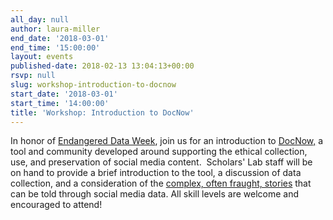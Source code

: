 ```yaml
---
all_day: null
author: laura-miller
end_date: '2018-03-01'
end_time: '15:00:00'
layout: events
published-date: 2018-02-13 13:04:13+00:00
rsvp: null
slug: workshop-introduction-to-docnow
start_date: '2018-03-01'
start_time: '14:00:00'
title: 'Workshop: Introduction to DocNow'
---
```


In honor of [Endangered Data Week](http://endangereddataweek.org/), join us for an introduction to [DocNow,](http://www.docnow.io/) a tool and community developed around supporting the ethical collection, use, and preservation of social media content.  Scholars' Lab staff will be on hand to provide a brief introduction to the tool, a discussion of data collection, and a consideration of the [complex, often fraught, stories](https://www.historians.org/publications-and-directories/perspectives-on-history/november-2016/doing-right-online-archivists-shape-an-ethics-for-the-digital-age) that can be told through social media data. All skill levels are welcome and encouraged to attend!
